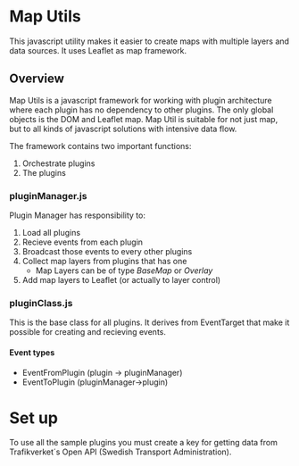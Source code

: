 # Map Utils
This javascript utility makes it easier to create maps with multiple layers and data sources. It uses Leaflet as map framework.

## Overview
Map Utils is a javascript framework for working with plugin architecture where each plugin has no dependency to other plugins. The only global objects is the DOM and Leaflet map. Map Util is suitable for not just map, but to all kinds of javascript solutions with intensive data flow.

The framework contains two important functions:
1. Orchestrate plugins
2. The plugins

### pluginManager.js
Plugin Manager has responsibility to:
1. Load all plugins
2. Recieve events from each plugin
3. Broadcast those events to every other plugins
4. Collect map layers from plugins that has one
    * Map Layers can be of type *BaseMap* or *Overlay*
5. Add map layers to Leaflet (or actually to layer control)

### pluginClass.js
This is the base class for all plugins. It derives from EventTarget that make it possible for creating and recieving events.
#### Event types
* EventFromPlugin (plugin -> pluginManager)
* EventToPlugin (pluginManager->plugin)

# Set up
To use all the sample plugins you must create a key for getting data from Trafikverket´s Open API (Swedish Transport Administration).